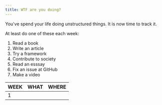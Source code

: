 ```yaml
---
title: WTF are you doing?
---
```


You've spend your life doing unstructured things. It is now time to track it.

At least do one of these each week:

1. Read a book
2. Write an article
3. Try a framework
4. Contribute to society
5. Read an esssay
6. Fix an issue at GitHub
7. Make a video

| WEEK | WHAT | WHERE |
|------|------|-------|
| 1    |      |       |


